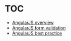 # TOC

* [AngularJS overview](./angular_overview.md)
* [AngularJS form validation](./angularjs_form_validation.md)
* [AngularJS best practice](./angular_best_practice.md)
